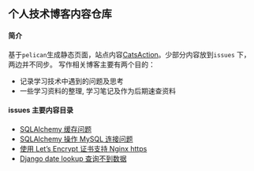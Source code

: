 个人技术博客内容仓库
-----------------
#### 简介
基于`pelican`生成静态页面，站点内容[CatsAction](https://boyaziqi.github.io/)。少部分内容放到`issues` 下，两边并不同步。
写作相关博客主要有两个目的：

- 记录学习技术中遇到的问题及思考
- 一些学习资料的整理, 学习笔记及作为后期速查资料

#### issues 主要内容目录
- [SQLAlchemy 缓存问题](https://github.com/boyaziqi/CatsAction/issues/2)
- [SQLAlchemy 操作 MySQL 连接问题](https://github.com/boyaziqi/CatsAction/issues/3)
- [使用 Let’s Encrypt 证书支持 Nginx https](https://github.com/boyaziqi/CatsAction/issues/6)
- [Django date lookup 查询不到数据](https://github.com/boyaziqi/CatsAction/issues/9)
